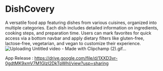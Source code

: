 # DishCovery
A versatile food app featuring dishes from various cuisines, organized into multiple categories. Each dish includes detailed information on ingredients, cooking steps, and preparation time. Users can mark favorites for quick access via a bottom navbar and apply dietary filters like gluten-free, lactose-free, vegetarian, and vegan to customize their experience.
![Uploading Untitled video - Made with Clipchamp (2).gif…]()

App Release : https://drive.google.com/file/d/1XXD3vr-0gdtMK9xmV7M1GlzI2DkTpWhI/view?usp=sharing

